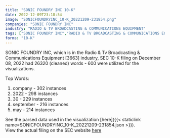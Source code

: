 ```yaml
---
title: "SONIC FOUNDRY INC 10-K"
date: 2022-12-09T23:18:54
image: "SONICFOUNDRYINC_10-K_20221209-231854.png"
companies: "SONIC FOUNDRY INC"
industry: "RADIO & TV BROADCASTING & COMMUNICATIONS EQUIPMENT"
tags: ["SONIC FOUNDRY INC","RADIO & TV BROADCASTING & COMMUNICATIONS EQUIPMENT","12-08-2022","10-K"]
forms: "10-K"
---
```

SONIC FOUNDRY INC, which is in the Radio & Tv Broadcasting & Communications Equipment [3663] industry, SEC 10-K filing on December 08, 2022 had 26320 (cleaned) words - 600 were utilized for the visualizations.

Top Words:
1. company - 302 instances
2. 2022 - 298 instances
3. 30 - 229 instances
4. september - 216 instances
5. may - 214 instances


See the parsed data used in the visualization [here]({{< staticlink name=SONICFOUNDRYINC_10-K_20221209-231854.json >}}).  
View the actual filing on the SEC website [here](https://www.sec.gov/Archives/edgar/data/1029744/0001437749-22-028742.txt)